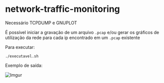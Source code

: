 # network-traffic-monitoring

Necessário TCPDUMP e GNUPLOT

É possível iniciar a gravação de um arquivo `.pcap` e/ou gerar os gráficos de utilização da rede para cada ip encontrado em um `.pcap` existente

Para executar:
```
./executavel.sh
```

Exemplo de saída:

![Imgur](https://imgur.com/9It459E.png)
